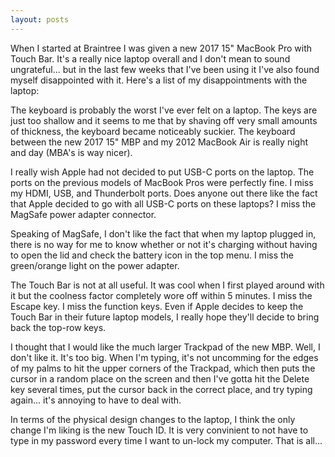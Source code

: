```yaml
---
layout: posts
---
```


When I started at Braintree I was given a new 2017 15" MacBook Pro with Touch Bar. It's a really nice laptop overall and I don't mean to sound ungrateful... but in the last few weeks that I've been using it I've also found myself disappointed with it. Here's a list of my disappointments with the laptop:

The keyboard is probably the worst I've ever felt on a laptop. The keys are just too shallow and it seems to me that by shaving off very small amounts of thickness, the keyboard became noticeably suckier. The keyboard between the new 2017 15" MBP and my 2012 MacBook Air is really night and day (MBA's is way nicer).

I really wish Apple had not decided to put USB-C ports on the laptop. The ports on the previous models of MacBook Pros were perfectly fine. I miss my HDMI, USB, and Thunderbolt ports. Does anyone out there like the fact that Apple decided to go with all USB-C ports on these laptops? I miss the MagSafe power adapter connector.

Speaking of MagSafe, I don't like the fact that when my laptop plugged in, there is no way for me to know whether or not it's charging without having to open the lid and check the battery icon in the top menu. I miss the green/orange light on the power adapter.

The Touch Bar is not at all useful. It was cool when I first played around with it but the coolness factor completely wore off within 5 minutes. I miss the Escape key. I miss the function keys. Even if Apple decides to keep the Touch Bar in their future laptop models, I really hope they'll decide to bring back the top-row keys.

I thought that I would like the much larger Trackpad of the new MBP. Well, I don't like it. It's too big. When I'm typing, it's not uncomming for the edges of my palms to hit the upper corners of the Trackpad, which then puts the cursor in a random place on the screen and then I've gotta hit the Delete key several times, put the cursor back in the correct place, and try typing again... it's annoying to have to deal with.

In terms of the physical design changes to the laptop, I think the only change I'm liking is the new Touch ID. It is very convinient to not have to type in my password every time I want to un-lock my computer. That is all...
